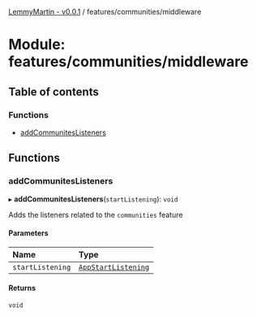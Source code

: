 [LemmyMartin - v0.0.1](../README.md) / features/communities/middleware

# Module: features/communities/middleware

## Table of contents

### Functions

- [addCommunitesListeners](features_communities_middleware.md#addcommuniteslisteners)

## Functions

### addCommunitesListeners

▸ **addCommunitesListeners**(`startListening`): `void`

Adds the listeners related to the `communities` feature

#### Parameters

| Name | Type |
| :------ | :------ |
| `startListening` | [`AppStartListening`](redux_listenerMiddleware.md#appstartlistening) |

#### Returns

`void`
